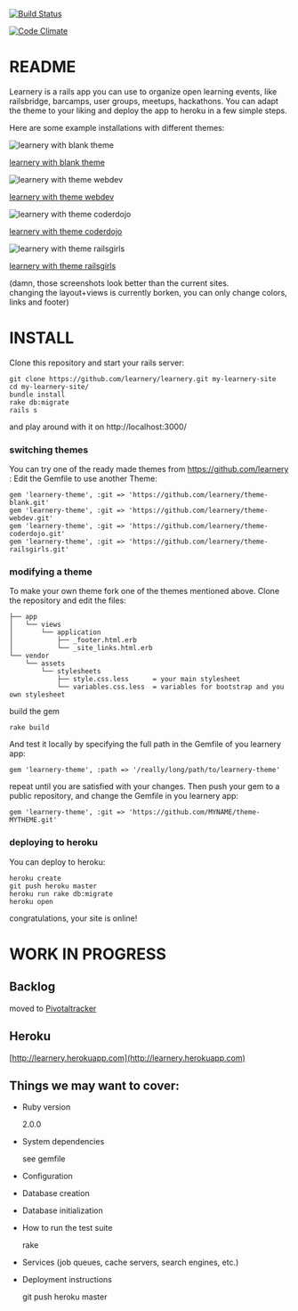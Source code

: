 [![Build Status](https://travis-ci.org/learnery/learnery.png?branch=master)](https://travis-ci.org/learnery/learnery)

[![Code Climate](https://codeclimate.com/github/learnery/learnery.png)](https://codeclimate.com/github/learnery/learnery)

README
========

Learnery is a rails app you can use to organize
open learning events, like railsbridge, barcamps, user groups,
meetups, hackathons.  You can adapt the theme to your 
liking and deploy the app to heroku in a few simple steps.

Here are some example installations with different themes:

![learnery with blank theme](http://learnery.github.io/images/screenshot-1.png) 

[learnery with blank theme](http://learnery.herokuapp.com/) 


![learnery with theme webdev](http://learnery.github.io/images/screenshot-2.png) 

[learnery with theme webdev](http://limitless-tor-9264.herokuapp.com/)


![learnery with theme coderdojo](http://learnery.github.io/images/screenshot-3.png) 

[learnery with theme coderdojo](http://ancient-tor-6627.herokuapp.com/)


![learnery with theme railsgirls](http://learnery.github.io/images/screenshot-4.png) 

[learnery with theme railsgirls](http://serene-badlands-9643.herokuapp.com/)


(damn, those screenshots look better than the current sites.  
changing the layout+views is currently borken, you can only change
colors, links and footer)

INSTALL
======

Clone this repository and start your rails server:

    git clone https://github.com/learnery/learnery.git my-learnery-site
    cd my-learnery-site/
    bundle install
    rake db:migrate
    rails s
   
and play around with it on http://localhost:3000/


### switching themes

You can try one of the ready made themes from https://github.com/learnery :
Edit the Gemfile to use another Theme:

    gem 'learnery-theme', :git => 'https://github.com/learnery/theme-blank.git'
    gem 'learnery-theme', :git => 'https://github.com/learnery/theme-webdev.git'
    gem 'learnery-theme', :git => 'https://github.com/learnery/theme-coderdojo.git'
    gem 'learnery-theme', :git => 'https://github.com/learnery/theme-railsgirls.git'

### modifying a theme

To make your own theme fork one of the themes mentioned above.
Clone the repository and edit the files:

    ├── app
    │   └── views
    │       └── application
    │           ├── _footer.html.erb
    │           └── _site_links.html.erb
    └── vendor
        └── assets
            └── stylesheets
                ├── style.css.less      = your main stylesheet
                └── variables.css.less  = variables for bootstrap and you own stylesheet


build the gem

    rake build

And test it locally by specifying the full path in the Gemfile of you learnery app:

    gem 'learnery-theme', :path => '/really/long/path/to/learnery-theme'

repeat until you are satisfied with your changes.  Then
push your gem to a public repository, and change the Gemfile in you learnery app:

    gem 'learnery-theme', :git => 'https://github.com/MYNAME/theme-MYTHEME.git'


### deploying to heroku

You can deploy to heroku:

    heroku create
    git push heroku master
    heroku run rake db:migrate
    heroku open
    
congratulations, your site is online!



WORK IN PROGRESS
==============

Backlog
---------------
moved to [Pivotaltracker](https://www.pivotaltracker.com/s/projects/829661)


Heroku
--------------

[http://learnery.herokuapp.com](http://learnery.herokuapp.com)


Things we may want to cover:
-----------

* Ruby version

    2.0.0

* System dependencies

   see gemfile

* Configuration

* Database creation

* Database initialization

* How to run the test suite

    rake

* Services (job queues, cache servers, search engines, etc.)

* Deployment instructions

    git push heroku master



